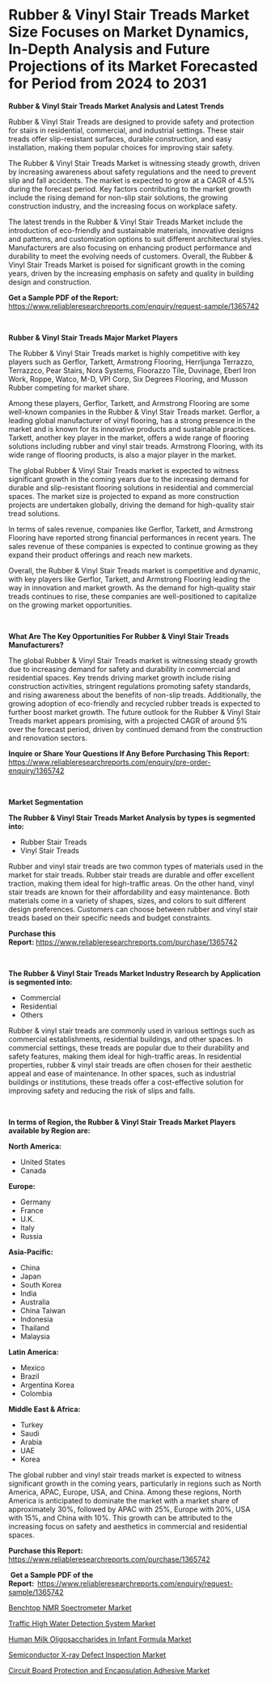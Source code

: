 <p><h1>Rubber & Vinyl Stair Treads Market Size Focuses on Market Dynamics, In-Depth Analysis and Future Projections of its Market Forecasted for Period from 2024 to 2031</h1></p><p><strong>Rubber & Vinyl Stair Treads Market Analysis and Latest Trends</strong></p>
<p><p>Rubber & Vinyl Stair Treads are designed to provide safety and protection for stairs in residential, commercial, and industrial settings. These stair treads offer slip-resistant surfaces, durable construction, and easy installation, making them popular choices for improving stair safety.</p><p>The Rubber & Vinyl Stair Treads Market is witnessing steady growth, driven by increasing awareness about safety regulations and the need to prevent slip and fall accidents. The market is expected to grow at a CAGR of 4.5% during the forecast period. Key factors contributing to the market growth include the rising demand for non-slip stair solutions, the growing construction industry, and the increasing focus on workplace safety.</p><p>The latest trends in the Rubber & Vinyl Stair Treads Market include the introduction of eco-friendly and sustainable materials, innovative designs and patterns, and customization options to suit different architectural styles. Manufacturers are also focusing on enhancing product performance and durability to meet the evolving needs of customers. Overall, the Rubber & Vinyl Stair Treads Market is poised for significant growth in the coming years, driven by the increasing emphasis on safety and quality in building design and construction.</p></p>
<p><strong>Get a Sample PDF of the Report:&nbsp;</strong> <a href="https://www.reliableresearchreports.com/enquiry/request-sample/1365742">https://www.reliableresearchreports.com/enquiry/request-sample/1365742</a></p>
<p>&nbsp;</p>
<p><strong>Rubber & Vinyl Stair Treads Major Market Players</strong></p>
<p><p>The Rubber & Vinyl Stair Treads market is highly competitive with key players such as Gerflor, Tarkett, Armstrong Flooring, Herrljunga Terrazzo, Terrazzco, Pear Stairs, Nora Systems, Floorazzo Tile, Duvinage, Eberl Iron Work, Roppe, Watco, M-D, VPI Corp, Six Degrees Flooring, and Musson Rubber competing for market share.</p><p>Among these players, Gerflor, Tarkett, and Armstrong Flooring are some well-known companies in the Rubber & Vinyl Stair Treads market. Gerflor, a leading global manufacturer of vinyl flooring, has a strong presence in the market and is known for its innovative products and sustainable practices. Tarkett, another key player in the market, offers a wide range of flooring solutions including rubber and vinyl stair treads. Armstrong Flooring, with its wide range of flooring products, is also a major player in the market.</p><p>The global Rubber & Vinyl Stair Treads market is expected to witness significant growth in the coming years due to the increasing demand for durable and slip-resistant flooring solutions in residential and commercial spaces. The market size is projected to expand as more construction projects are undertaken globally, driving the demand for high-quality stair tread solutions.</p><p>In terms of sales revenue, companies like Gerflor, Tarkett, and Armstrong Flooring have reported strong financial performances in recent years. The sales revenue of these companies is expected to continue growing as they expand their product offerings and reach new markets.</p><p>Overall, the Rubber & Vinyl Stair Treads market is competitive and dynamic, with key players like Gerflor, Tarkett, and Armstrong Flooring leading the way in innovation and market growth. As the demand for high-quality stair treads continues to rise, these companies are well-positioned to capitalize on the growing market opportunities.</p></p>
<p>&nbsp;</p>
<p><strong>What Are The Key Opportunities For Rubber & Vinyl Stair Treads Manufacturers?</strong></p>
<p><p>The global Rubber & Vinyl Stair Treads market is witnessing steady growth due to increasing demand for safety and durability in commercial and residential spaces. Key trends driving market growth include rising construction activities, stringent regulations promoting safety standards, and rising awareness about the benefits of non-slip treads. Additionally, the growing adoption of eco-friendly and recycled rubber treads is expected to further boost market growth. The future outlook for the Rubber & Vinyl Stair Treads market appears promising, with a projected CAGR of around 5% over the forecast period, driven by continued demand from the construction and renovation sectors.</p></p>
<p><strong>Inquire or Share Your Questions If Any Before Purchasing This Report:</strong> <a href="https://www.reliableresearchreports.com/enquiry/pre-order-enquiry/1365742">https://www.reliableresearchreports.com/enquiry/pre-order-enquiry/1365742</a></p>
<p>&nbsp;</p>
<p><strong>Market Segmentation</strong></p>
<p><strong>The Rubber & Vinyl Stair Treads Market Analysis by types is segmented into:</strong></p>
<p><ul><li>Rubber Stair Treads</li><li>Vinyl Stair Treads</li></ul></p>
<p><p>Rubber and vinyl stair treads are two common types of materials used in the market for stair treads. Rubber stair treads are durable and offer excellent traction, making them ideal for high-traffic areas. On the other hand, vinyl stair treads are known for their affordability and easy maintenance. Both materials come in a variety of shapes, sizes, and colors to suit different design preferences. Customers can choose between rubber and vinyl stair treads based on their specific needs and budget constraints.</p></p>
<p><strong>Purchase this Report:&nbsp;</strong><a href="https://www.reliableresearchreports.com/purchase/1365742">https://www.reliableresearchreports.com/purchase/1365742</a></p>
<p>&nbsp;</p>
<p><strong>The Rubber & Vinyl Stair Treads Market Industry Research by Application is segmented into:</strong></p>
<p><ul><li>Commercial</li><li>Residential</li><li>Others</li></ul></p>
<p><p>Rubber & vinyl stair treads are commonly used in various settings such as commercial establishments, residential buildings, and other spaces. In commercial settings, these treads are popular due to their durability and safety features, making them ideal for high-traffic areas. In residential properties, rubber & vinyl stair treads are often chosen for their aesthetic appeal and ease of maintenance. In other spaces, such as industrial buildings or institutions, these treads offer a cost-effective solution for improving safety and reducing the risk of slips and falls.</p></p>
<p>&nbsp;</p>
<p><strong>In terms of Region, the Rubber & Vinyl Stair Treads Market Players available by Region are:</strong></p>
<p>
    <p> <strong> North America: </strong>
        <ul>
            <li>United States</li>
            <li>Canada</li>
        </ul>
        </p> 
    <p> <strong> Europe: </strong>
        <ul>
            <li>Germany</li>
            <li>France</li>
            <li>U.K.</li>
            <li>Italy</li>
            <li>Russia</li>
        </ul>
        </p> 
    <p> <strong> Asia-Pacific: </strong>
        <ul>
            <li>China</li>
            <li>Japan</li>
            <li>South Korea</li>
            <li>India</li>
            <li>Australia</li>
            <li>China Taiwan</li>
            <li>Indonesia</li>
            <li>Thailand</li>
            <li>Malaysia</li>
        </ul>
        </p> 
    <p> <strong> Latin America: </strong>
        <ul>
            <li>Mexico</li>
            <li>Brazil</li>
            <li>Argentina Korea</li>
            <li>Colombia</li>
        </ul>
        </p> 
    <p> <strong> Middle East & Africa: </strong>
        <ul>
            <li>Turkey</li>
            <li>Saudi</li>
            <li>Arabia</li>
            <li>UAE</li>
            <li>Korea</li>
        </ul>
    </p>
    </p>
<p><p>The global rubber and vinyl stair treads market is expected to witness significant growth in the coming years, particularly in regions such as North America, APAC, Europe, USA, and China. Among these regions, North America is anticipated to dominate the market with a market share of approximately 30%, followed by APAC with 25%, Europe with 20%, USA with 15%, and China with 10%. This growth can be attributed to the increasing focus on safety and aesthetics in commercial and residential spaces.</p></p>
<p><strong>Purchase this Report: </strong><a href="https://www.reliableresearchreports.com/purchase/1365742">https://www.reliableresearchreports.com/purchase/1365742</a></p>
<p>&nbsp;<strong>Get a Sample PDF of the Report:&nbsp;&nbsp;</strong><a href="https://www.reliableresearchreports.com/enquiry/request-sample/1365742">https://www.reliableresearchreports.com/enquiry/request-sample/1365742</a></p>
<p><strong></strong></p>
<p><p><a href="https://medium.com/p/cf38c19fcf73/edit">Benchtop NMR Spectrometer Market</a></p><p><a href="https://medium.com/p/1230a12d4949/edit">Traffic High Water Detection System Market</a></p><p><a href="https://github.com/mahnoor2003/Market-Research-Report-List-3/blob/main/human-milk-oligosaccharides-in-infant-formula-market.md">Human Milk Oligosaccharides in Infant Formula Market</a></p><p><a href="https://medium.com/p/71bda1a80a2a/edit">Semiconductor X-ray Defect Inspection Market</a></p><p><a href="https://github.com/BryceTownsendr/Market-Research-Report-List-3/blob/main/circuit-board-protection-and-encapsulation-adhesive-market.md">Circuit Board Protection and Encapsulation Adhesive Market</a></p></p>